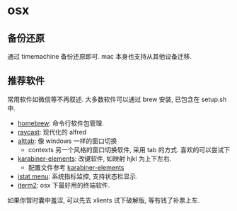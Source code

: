 # osx

## 备份还原
通过 timemachine 备份还原即可. mac 本身也支持从其他设备迁移.

## 推荐软件
常用软件如微信等不再叙述. 大多数软件可以通过 brew 安装, 已包含在 setup.sh 中.

- [homebrew](https://brew.sh): 命令行软件包管理.
- [raycast](https://www.raycast.com/): 现代化的 alfred
- [alttab](https://alt-tab-macos.netlify.app/): 像 windows 一样的窗口切换
  - contexts 另一个风格的窗口切换软件, 采用 tab 的方式. 喜欢的可以尝试下
- [karabiner-elements](https://karabiner-elements.pqrs.org/): 改键软件, 如映射 hjkl 为上下左右.
  - 配置文件参考 [karabiner-elements](./karabiner.json)
- [istat menu](https://bjango.com/mac/istatmenus/): 系统指标监控, 支持状态栏显示.
- [iterm2](https://iterm2.com/): osx 下最好用的终端软件.

如果你暂时囊中羞涩, 可以先去 xlients 试下破解版, 等有钱了补票上车.
